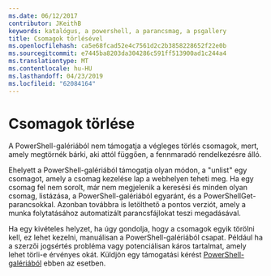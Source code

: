 ```yaml
---
ms.date: 06/12/2017
contributor: JKeithB
keywords: katalógus, a powershell, a parancsmag, a psgallery
title: Csomagok törlésével
ms.openlocfilehash: ca5e68fcad52e4c7561d2c2b3858228652f22e0b
ms.sourcegitcommit: e7445ba8203da304286c591ff513900ad1c244a4
ms.translationtype: MT
ms.contentlocale: hu-HU
ms.lasthandoff: 04/23/2019
ms.locfileid: "62084164"
---
```

# <a name="deleting-packages"></a>Csomagok törlése

A PowerShell-galériából nem támogatja a végleges törlés csomagok, mert, amely megtörnék bárki, aki attól függően, a fennmaradó rendelkezésre álló.

Ehelyett a PowerShell-galériából támogatja olyan módon, a "unlist" egy csomagot, amely a csomag kezelése lap a webhelyen teheti meg.
Ha egy csomag fel nem sorolt, már nem megjelenik a keresési és minden olyan csomag, listázása, a PowerShell-galériából egyaránt, és a PowerShellGet-parancsokkal.
Azonban továbbra is letölthető a pontos verziót, amely a munka folytatásához automatizált parancsfájlokat teszi megadásával.

Ha egy kivételes helyzet, ha úgy gondolja, hogy a csomagok egyik törölni kell, ez lehet kezelni, manuálisan a PowerShell-galériából csapat.
Például ha a szerzői jogsértés probléma vagy potenciálisan káros tartalmat, amely lehet törli-e érvényes okát.
Küldjön egy támogatási kérést [PowerShell-galériából](http://www.PowerShellGallery.com) ebben az esetben.

